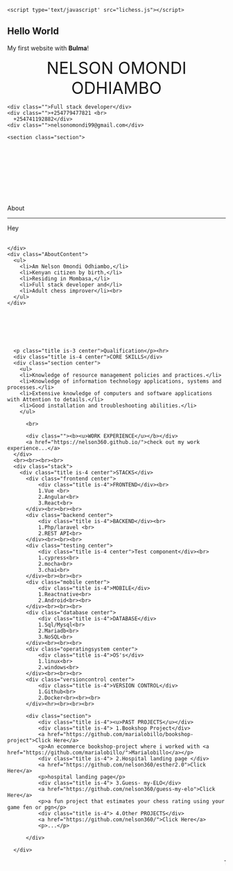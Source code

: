 <!DOCTYPE html>
<html>
  <head>
    <meta charset="utf-8">
    <meta name="viewport" content="width=device-width, initial-scale=1">
    <title>Hello Bulma!</title>
    <link rel="stylesheet" href="https://cdn.jsdelivr.net/npm/bulma@0.9.4/css/bulma.min.css">
    <link rel="stylesheet" href="styles.css">
    
    <script type='text/javascript' src="lichess.js"></script> 
  </head>
  <body>
  <section class="section">
    <div class="container">
      <h1 class="title">
        Hello World
      </h1>
      <p class="subtitle">
        My first website with <strong>Bulma</strong>!
      </p>
    </div>
  </section>
  <section class="section">
    <div class="name">nelson omondi odhiambo</div>

    <div class="">Full stack developer</div>
    <div class="">+254779477821 <br>
      +254741192882</div>
    <div class="">nelsonomondi99@gmail.com</div>

    <section class="section">
<br><br> <br><br><br><br><br>
<div id="About">
    <div class="subtitle is-3">About</div>
    <hr>
    <div class="title is-2">
        <div class="hey">Hey</div><br>

    </div>
    <div class="AboutContent">
      <ul>
        <li>Am Nelson 0mondi Odhiambo,</li>
        <li>Kenyan citizen by birth,</li>
        <li>Residing in Mombasa,</li>
        <li>Full stack developer and</li>
        <li>Adult chess improver</li><br>
      </ul>
    </div>

</div>
    </section>
    <div id="qualification">
      <br><br>
  </div>
  <div id="Qualification ">
      <br><br> 
      
      <p class="title is-3 center">Qualification</p><hr>
      <div class="title is-4 center">CORE SKILLS</div>
      <div class="section center">
        <ul>
        <li>Knowledge of resource management policies and practices.</li>
        <li>Knowledge of information technology applications, systems and processes.</li>
        <li>Extensive knowledge of computers and software applications with Attention to details.</li>
        <li>Good installation and troubleshooting abilities.</li>
        </ul>
       
          <br>
         
          <div class=""><b><u>WORK EXPERIENCE</u></b></div>
          <a href="https://nelson360.github.io/">check out my work experience...</a>
      </div>
      <br><br><br><br>
      <div class="stack">
        <div class="title is-4 center">STACKS</div>
          <div class="frontend center">
              <div class="title is-4">FRONTEND</div><br>
              1.Vue <br>
              2.Angular<br>
              3.React<br>
          </div><br><br><br>
          <div class="backend center">
              <div class="title is-4">BACKEND</div><br>
              1.Php/laravel <br>
              2.REST API<br>
          </div><br><br><br>
          <div class="testing center">
              <div class="title is-4 center">Test component</div><br>
              1.cypress<br>
              2.mocha<br>
              3.chai<br>
          </div><br><br><br>
          <div class="mobile center">
              <div class="title is-4">MOBILE</div>
              1.Reactnative<br>
              2.Android<br><br>
          </div><br><br><br>
          <div class="database center">
              <div class="title is-4">DATABASE</div>
              1.Sql/Mysql<br>
              2.Mariadb<br>
              3.NoSQL<br>
          </div><br><br><br>
          <div class="operatingsystem center">
              <div class="title is-4">OS's</div>
              1.linux<br>
              2.windows<br>
          </div><br><br><br>
          <div class="versioncontrol center">
              <div class="title is-4">VERSION CONTROL</div>
              1.Github<br>
              2.Docker<br><br><br>
          </div><hr><br><br><br>

          <div class="section">
              <div class="title is-4"><u>PAST PROJECTS</u></div>
              <div class="title is-4"> 1.Bookshop Project</div>
              <a href="https://github.com/marialobillo/bookshop-project">Click Here</a>
              <p>An ecommerce bookshop-project where i worked with <a href="https://github.com/marialobillo/">Marialobillo</a></p>
              <div class="title is-4"> 2.Hospital landing page </div>
              <a href="https://github.com/nelson360/esther2.0">Click Here</a>
              <p>hospital landing page</p>
              <div class="title is-4"> 3.Guess- my-ELO</div>
              <a href="https://github.com/nelson360/guess-my-elo">Click Here</a>
              <p>a fun project that estimates your chess rating using your game fen or pgn</p>
              <div class="title is-4"> 4.Other PROJECTS</div>
              <a href="https://github.com/nelson360/">Click Here</a>
              <p>...</p>
              
          </div>
  
      </div>
     
  </div>
  </section>
  <footer>
    <marquee> Thank you for checking my profile</marquee>
  </footer>
  </body>
  <style>
    .name{
      font-size: 270%;
      gap: 12%;
      text-align: center;
      text-transform: uppercase;
      text-shadow: 7%;
  }
  .Aboutext {
    font-weight: bold;
    text-align: center;
    text-transform: uppercase;

}

.AboutContent {
    font-size: larger;
}

.hey {
    font-size: xx-large;
}
.center{
  text-align: center;
}
.defi{
  font-size: x-large;
}
nav {
  position: absolute;

  width: 100%;
  line-height: 1.4em;
}

ul {
  list-style: none;
  display: block;
  width: 100%;
  margin: 0;
  padding: 0;
  text-align: center;
  margin-bottom: -1.4em;
}

ul:after {
  content: "";

  color: rgb(20, 182, 33);
  display: inline-block;
  width: 100%;
}
nav>a {
  font-weight: bold;
  color: #2c3e50;
  /* &.router-link-exact-active {
  color: #42b983;
} */
}

html {
  position: relative;
  min-height: 100%;
}

body {
  margin-bottom: 60px;
  /* Margin bottom by footer height */
}

.imagehead {
  position: fixed;
  top: 0%;
  width: 25%;
  height: 35%;

}
  </style>
</html>
